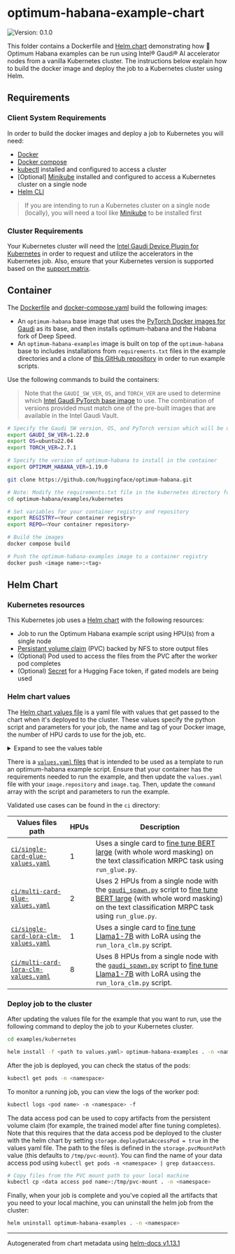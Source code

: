 # optimum-habana-example-chart

![Version: 0.1.0](https://img.shields.io/badge/Version-0.1.0-informational?style=flat-square)

This folder contains a Dockerfile and [Helm chart](https://helm.sh) demonstrating how 🤗 Optimum Habana examples
can be run using Intel® Gaudi® AI accelerator nodes from a vanilla Kubernetes cluster. The instructions below
explain how to build the docker image and deploy the job to a Kubernetes cluster using Helm.

## Requirements

### Client System Requirements

In order to build the docker images and deploy a job to Kubernetes you will need:

* [Docker](https://docs.docker.com/engine/install/)
* [Docker compose](https://docs.docker.com/compose/install/)
* [kubectl](https://kubernetes.io/docs/tasks/tools/) installed and configured to access a cluster
* [Optional] [Minikube](https://minikube.sigs.k8s.io/docs/start/) installed and configured to access a Kubernetes cluster on a single node
* [Helm CLI](https://helm.sh/docs/intro/install/)

> If you are intending to run a Kubernetes cluster on a single node (locally), you will need a tool like [Minikube](https://minikube.sigs.k8s.io/docs/start/) to be installed first

### Cluster Requirements

Your Kubernetes cluster will need the [Intel Gaudi Device Plugin for Kubernetes](https://docs.habana.ai/en/latest/Orchestration/Gaudi_Kubernetes/Device_Plugin_for_Kubernetes.html)
in order to request and utilize the accelerators in the Kubernetes job. Also, ensure that your Kubernetes version is supported based on the
[support matrix](https://docs.habana.ai/en/latest/Support_Matrix/Support_Matrix.html#support-matrix).

## Container

The [Dockerfile](Dockerfile) and [docker-compose.yaml](docker-compose.yaml) build the following images:

* An `optimum-habana` base image that uses the [PyTorch Docker images for Gaudi](https://developer.habana.ai/catalog/pytorch-container/) as its base, and then installs
optimum-habana and the Habana fork of Deep Speed.
* An `optimum-habana-examples` image is built on top of the `optimum-habana` base to includes installations from
`requirements.txt` files in the example directories and a clone of [this GitHub repository](https://github.com/huggingface/optimum-habana/) in order to run example scripts.

Use the following commands to build the containers:

> Note that the `GAUDI_SW_VER`, `OS`, and `TORCH_VER` are used to
> determine which [Intel Gaudi PyTorch base image](https://developer.habana.ai/catalog/pytorch-container/) to use. The
> combination of versions provided must match one of the pre-built images that are available in the Intel Gaudi Vault.

```bash
# Specify the Gaudi SW version, OS, and PyTorch version which will be used for the base container
export GAUDI_SW_VER=1.22.0
export OS=ubuntu22.04
export TORCH_VER=2.7.1

# Specify the version of optimum-habana to install in the container
export OPTIMUM_HABANA_VER=1.19.0

git clone https://github.com/huggingface/optimum-habana.git

# Note: Modify the requirements.txt file in the kubernetes directory for the specific example(s) that you want to run
cd optimum-habana/examples/kubernetes

# Set variables for your container registry and repository
export REGISTRY=<Your container registry>
export REPO=<Your container repository>

# Build the images
docker compose build

# Push the optimum-habana-examples image to a container registry
docker push <image name>:<tag>
```

## Helm Chart

### Kubernetes resources

This Kubernetes job uses a [Helm chart](https://helm.sh) with the following resources:
* Job to run the Optimum Habana example script using HPU(s) from a single node
* [Persistant volume claim](https://kubernetes.io/docs/concepts/storage/persistent-volumes/#persistentvolumeclaims)
  (PVC) backed by NFS to store output files
* (Optional) Pod used to access the files from the PVC after the worker pod completes
* (Optional) [Secret](https://kubernetes.io/docs/concepts/configuration/secret/) for a Hugging Face token, if gated
  models are being used

### Helm chart values

The [Helm chart values file](https://helm.sh/docs/chart_template_guide/values_files/) is a yaml file with values that
get passed to the chart when it's deployed to the cluster. These values specify the python script and parameters for
your job, the name and tag of your Docker image, the number of HPU cards to use for the job, etc.

<details>
  <summary> Expand to see the values table </summary>

| Key | Type | Default | Description |
|-----|------|---------|-------------|
| affinity | object | `{}` | Optionally provide node [affinities](https://kubernetes.io/docs/concepts/scheduling-eviction/assign-pod-node/#affinity-and-anti-affinity) to constrain which node your worker pod will be scheduled on. |
| command[0] | string | `"python"` |  |
| command[1] | string | `"/workspace/optimum-habana/examples/gaudi_spawn.py"` |  |
| command[2] | string | `"--help"` |  |
| env | list | `[{"name":"LOGLEVEL","value":"INFO"}]` | Define environment variables to set in the container |
| envFrom | list | `[]` | Optionally define a config map's data as container environment variables |
| hostIPC | bool | `false` | The default 64MB of shared memory for docker containers can be insufficient when using more than one HPU. Setting hostIPC: true allows reusing the host's shared memory space inside the container. |
| image.pullPolicy | string | `"IfNotPresent"` | Determines when the kubelet will pull the image to the worker nodes. Choose from: `IfNotPresent`, `Always`, or `Never`. If updates to the image have been made, use `Always` to ensure the newest image is used. |
| image.repository | string | `nil` | Repository and name of the docker image |
| image.tag | string | `nil` | Tag of the docker image |
| imagePullSecrets | list | `[]` | Optional [image pull secret](https://kubernetes.io/docs/tasks/configure-pod-container/pull-image-private-registry/) to pull from a private registry |
| nodeSelector | object | `{}` | Optionally specify a [node selector](https://kubernetes.io/docs/concepts/scheduling-eviction/assign-pod-node/#nodeselector) with labels the determine which node your worker pod will land on. |
| podAnnotations | object | `{}` | Pod [annotations](https://kubernetes.io/docs/concepts/overview/working-with-objects/annotations/) to attach metadata to the job |
| podSecurityContext | object | `{}` | Specify a pod security context to run as a non-root user |
| resources.limits."habana.ai/gaudi" | int | `1` | Specify the number of Gaudi card(s) |
| resources.limits.cpu | int | `16` | Specify [CPU resource](https://kubernetes.io/docs/concepts/configuration/manage-resources-containers/#meaning-of-cpu) limits for the job |
| resources.limits.hugepages-2Mi | string | `"4400Mi"` | Specify hugepages-2Mi limit for the job |
| resources.limits.memory | string | `"128Gi"` | Specify [memory limits](https://kubernetes.io/docs/concepts/configuration/manage-resources-containers/#meaning-of-memory) requests for the job |
| resources.requests."habana.ai/gaudi" | int | `1` | Specify the number of Gaudi card(s) |
| resources.requests.cpu | int | `16` | Specify [CPU resource](https://kubernetes.io/docs/concepts/configuration/manage-resources-containers/#meaning-of-cpu) requests for the job |
| resources.requests.hugepages-2Mi | string | `"4400Mi"` | Specify hugepages-2Mi requests for the job |
| resources.requests.memory | string | `"128Gi"` | Specify [memory resource](https://kubernetes.io/docs/concepts/configuration/manage-resources-containers/#meaning-of-memory) requests for the job |
| secret.encodedToken | string | `nil` | Hugging Face token encoded using base64. |
| secret.secretMountPath | string | `"/tmp/hf_token"` | If a token is provided, specify a mount path that will be used to set HF_TOKEN_PATH |
| securityContext.privileged | bool | `false` | Run as privileged or unprivileged. Certain deployments may require running as privileged, check with your system admin. |
| storage.accessModes | list | `["ReadWriteMany"]` | [Access modes](https://kubernetes.io/docs/concepts/storage/persistent-volumes/#access-modes) for the persistent volume. |
| storage.deployDataAccessPod | bool | `true` | A data access pod will be deployed when set to true. This allows accessing the data from the PVC after the worker pod has completed. |
| storage.pvcMountPath | string | `"/tmp/pvc-mount"` | Locaton where the PVC will be mounted in the pod |
| storage.resources | object | `{"requests":{"storage":"30Gi"}}` | Storage [resources](https://kubernetes.io/docs/concepts/storage/persistent-volumes/#resources) |
| storage.storageClassName | string | `"nfs-client"` | Name of the storage class to use for the persistent volume claim. To list the available storage classes use: `kubectl get storageclass`. |
| tolerations | list | `[]` | Optionally specify [tolerations](https://kubernetes.io/docs/concepts/scheduling-eviction/taint-and-toleration/) to allow the worker pod to land on a node with a taint. |

</details>

There is a [`values.yaml` files](values.yaml) that is intended to be used as a template to run an optimum-habana
example script. Ensure that your container has the requirements needed to run the example, and then update the
`values.yaml` file with your `image.repository` and `image.tag`. Then, update the `command` array with the script and
parameters to run the example.

Validated use cases can be found in the `ci` directory:

| Values files path | HPUs | Description |
|-------------------|------|-------------|
| [`ci/single-card-glue-values.yaml`](ci/single-card-glue-values.yaml) | 1 | Uses a single card to [fine tune BERT large](../text-classification/README.md#single-card-training) (with whole word masking) on the text classification MRPC task using `run_glue.py`.
| [`ci/multi-card-glue-values.yaml`](ci/multi-card-glue-values.yaml) | 2 | Uses 2 HPUs from a single node with the [`gaudi_spawn.py`](../gaudi_spawn.py) script to [fine tune BERT large](../text-classification/README.md#multi-card-training) (with whole word masking) on the text classification MRPC task using `run_glue.py`.
| [`ci/single-card-lora-clm-values.yaml`](ci/single-card-lora-clm-values.yaml) | 1 | Uses a single card to [fine tune Llama1-7B](../language-modeling/README.md#peft) with LoRA using the `run_lora_clm.py` script.
| [`ci/multi-card-lora-clm-values.yaml`](ci/multi-card-lora-clm-values.yaml) | 8 | Uses 8 HPUs from a single node with the [`gaudi_spawn.py`](../gaudi_spawn.py) script to [fine tune Llama1-7B](../language-modeling/README.md#peft) with LoRA using the `run_lora_clm.py` script.

### Deploy job to the cluster

After updating the values file for the example that you want to run, use the following command to deploy the job to
your Kubernetes cluster.

```bash
cd examples/kubernetes

helm install -f <path to values.yaml> optimum-habana-examples . -n <namespace>
```

After the job is deployed, you can check the status of the pods:
```bash
kubectl get pods -n <namespace>
```

To monitor a running job, you can view the logs of the worker pod:

```bash
kubectl logs <pod name> -n <namespace> -f
```

The data access pod can be used to copy artifacts from the persistent volume claim (for example, the trained model
after fine tuning completes). Note that this requires that the data access pod be deployed to the cluster with the helm
chart by setting `storage.deployDataAccessPod = true` in the values yaml file. The path to the files is defined in the
`storage.pvcMountPath` value (this defaults to `/tmp/pvc-mount`). You can find the name of your data access pod using
`kubectl get pods -n <namespace> | grep dataaccess`.

```bash
# Copy files from the PVC mount path to your local machine
kubectl cp <data access pod name>:/tmp/pvc-mount . -n <namespace>
```

Finally, when your job is complete and you've copied all the artifacts that you need to your local machine, you can
uninstall the helm job from the cluster:

```bash
helm uninstall optimum-habana-examples . -n <namespace>
```

----------------------------------------------
Autogenerated from chart metadata using [helm-docs v1.13.1](https://github.com/norwoodj/helm-docs/releases/v1.13.1)
